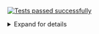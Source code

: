 [![Tests passed successfully](https://img.shields.io/badge/tests-803%20passed%2C%201%20skipped-success)](#user-content-test-report)
<details><summary>Expand for details</summary>
 
# <a name="user-content-test-report"></a> Tests report
|Report|Passed|Failed|Skipped|Time|
|:---|---:|---:|---:|---:|
|[fixtures/external/FluentValidation.Tests.trx](#user-content-r0)|803 ✅||1 ⚪|4s|
## ✅ <a id="user-content-r0" href="#user-content-r0">fixtures/external/FluentValidation.Tests.trx</a>
**804** tests were completed in **4s** with **803** passed, **0** failed and **1** skipped.
|Test suite|Passed|Failed|Skipped|Time|
|:---|---:|---:|---:|---:|
|[FluentValidation.Tests.AbstractValidatorTester](#user-content-r0s0)|35 ✅|||12ms|
|[FluentValidation.Tests.AccessorCacheTests](#user-content-r0s1)|4 ✅||1 ⚪|4ms|
|[FluentValidation.Tests.AssemblyScannerTester](#user-content-r0s2)|2 ✅|||2ms|
|[FluentValidation.Tests.CascadingFailuresTester](#user-content-r0s3)|38 ✅|||23ms|
|[FluentValidation.Tests.ChainedValidationTester](#user-content-r0s4)|13 ✅|||6ms|
|[FluentValidation.Tests.ChainingValidatorsTester](#user-content-r0s5)|3 ✅|||1ms|
|[FluentValidation.Tests.ChildRulesTests](#user-content-r0s6)|2 ✅|||7ms|
|[FluentValidation.Tests.CollectionValidatorWithParentTests](#user-content-r0s7)|16 ✅|||13ms|
|[FluentValidation.Tests.ComplexValidationTester](#user-content-r0s8)|17 ✅|||26ms|
|[FluentValidation.Tests.ConditionTests](#user-content-r0s9)|18 ✅|||9ms|
|[FluentValidation.Tests.CreditCardValidatorTests](#user-content-r0s10)|2 ✅|||2ms|
|[FluentValidation.Tests.CustomFailureActionTester](#user-content-r0s11)|3 ✅|||1ms|
|[FluentValidation.Tests.CustomMessageFormatTester](#user-content-r0s12)|6 ✅|||3ms|
|[FluentValidation.Tests.CustomValidatorTester](#user-content-r0s13)|10 ✅|||6ms|
|[FluentValidation.Tests.DefaultValidatorExtensionTester](#user-content-r0s14)|30 ✅|||38ms|
|[FluentValidation.Tests.EmailValidatorTests](#user-content-r0s15)|36 ✅|||18ms|
|[FluentValidation.Tests.EmptyTester](#user-content-r0s16)|9 ✅|||5ms|
|[FluentValidation.Tests.EnumValidatorTests](#user-content-r0s17)|12 ✅|||24ms|
|[FluentValidation.Tests.EqualValidatorTests](#user-content-r0s18)|10 ✅|||3ms|
|[FluentValidation.Tests.ExactLengthValidatorTester](#user-content-r0s19)|6 ✅|||2ms|
|[FluentValidation.Tests.ExclusiveBetweenValidatorTests](#user-content-r0s20)|19 ✅|||6ms|
|[FluentValidation.Tests.ExtensionTester](#user-content-r0s21)|4 ✅|||1ms|
|[FluentValidation.Tests.ForEachRuleTests](#user-content-r0s22)|34 ✅|||47ms|
|[FluentValidation.Tests.GreaterThanOrEqualToValidatorTester](#user-content-r0s23)|14 ✅|||5ms|
|[FluentValidation.Tests.GreaterThanValidatorTester](#user-content-r0s24)|13 ✅|||4ms|
|[FluentValidation.Tests.InclusiveBetweenValidatorTests](#user-content-r0s25)|18 ✅|||4ms|
|[FluentValidation.Tests.InheritanceValidatorTest](#user-content-r0s26)|11 ✅|||18ms|
|[FluentValidation.Tests.InlineValidatorTester](#user-content-r0s27)|1 ✅|||2ms|
|[FluentValidation.Tests.LanguageManagerTests](#user-content-r0s28)|21 ✅|||28ms|
|[FluentValidation.Tests.LengthValidatorTests](#user-content-r0s29)|16 ✅|||17ms|
|[FluentValidation.Tests.LessThanOrEqualToValidatorTester](#user-content-r0s30)|13 ✅|||4ms|
|[FluentValidation.Tests.LessThanValidatorTester](#user-content-r0s31)|16 ✅|||6ms|
|[FluentValidation.Tests.LocalisedMessagesTester](#user-content-r0s32)|6 ✅|||3ms|
|[FluentValidation.Tests.LocalisedNameTester](#user-content-r0s33)|2 ✅|||1ms|
|[FluentValidation.Tests.MemberAccessorTests](#user-content-r0s34)|9 ✅|||5ms|
|[FluentValidation.Tests.MessageFormatterTests](#user-content-r0s35)|10 ✅|||2ms|
|[FluentValidation.Tests.ModelLevelValidatorTests](#user-content-r0s36)|2 ✅|||1ms|
|[FluentValidation.Tests.NameResolutionPluggabilityTester](#user-content-r0s37)|3 ✅|||2ms|
|[FluentValidation.Tests.NotEmptyTester](#user-content-r0s38)|10 ✅|||7ms|
|[FluentValidation.Tests.NotEqualValidatorTests](#user-content-r0s39)|11 ✅|||7ms|
|[FluentValidation.Tests.NotNullTester](#user-content-r0s40)|5 ✅|||1ms|
|[FluentValidation.Tests.NullTester](#user-content-r0s41)|5 ✅|||2ms|
|[FluentValidation.Tests.OnFailureTests](#user-content-r0s42)|10 ✅|||8ms|
|[FluentValidation.Tests.PredicateValidatorTester](#user-content-r0s43)|5 ✅|||2ms|
|[FluentValidation.Tests.PropertyChainTests](#user-content-r0s44)|7 ✅|||1ms|
|[FluentValidation.Tests.RegularExpressionValidatorTests](#user-content-r0s45)|15 ✅|||6ms|
|[FluentValidation.Tests.RuleBuilderTests](#user-content-r0s46)|29 ✅|||96ms|
|[FluentValidation.Tests.RuleDependencyTests](#user-content-r0s47)|14 ✅|||3s|
|[FluentValidation.Tests.RulesetTests](#user-content-r0s48)|21 ✅|||14ms|
|[FluentValidation.Tests.ScalePrecisionValidatorTests](#user-content-r0s49)|6 ✅|||4ms|
|[FluentValidation.Tests.SharedConditionTests](#user-content-r0s50)|42 ✅|||42ms|
|[FluentValidation.Tests.StandalonePropertyValidationTester](#user-content-r0s51)|1 ✅|||0ms|
|[FluentValidation.Tests.StringEnumValidatorTests](#user-content-r0s52)|10 ✅|||5ms|
|[FluentValidation.Tests.TrackingCollectionTests](#user-content-r0s53)|3 ✅|||2ms|
|[FluentValidation.Tests.TransformTests](#user-content-r0s54)|4 ✅|||3ms|
|[FluentValidation.Tests.UserSeverityTester](#user-content-r0s55)|7 ✅|||3ms|
|[FluentValidation.Tests.UserStateTester](#user-content-r0s56)|4 ✅|||3ms|
|[FluentValidation.Tests.ValidateAndThrowTester](#user-content-r0s57)|14 ✅|||25ms|
|[FluentValidation.Tests.ValidationResultTests](#user-content-r0s58)|8 ✅|||8ms|
|[FluentValidation.Tests.ValidatorDescriptorTester](#user-content-r0s59)|5 ✅|||1ms|
|[FluentValidation.Tests.ValidatorSelectorTests](#user-content-r0s60)|10 ✅|||9ms|
|[FluentValidation.Tests.ValidatorTesterTester](#user-content-r0s61)|73 ✅|||74ms|
### ✅ <a id="user-content-r0s0" href="#user-content-r0s0">FluentValidation.Tests.AbstractValidatorTester</a>
```
✅ Can_replace_default_errorcode_resolver
✅ CanValidateInstancesOfType_returns_false_when_comparing_against_some_other_type
✅ CanValidateInstancesOfType_returns_true_when_comparing_against_same_type
✅ CanValidateInstancesOfType_returns_true_when_comparing_against_subclass
✅ Default_error_code_should_be_class_name
✅ OverridePropertyName_should_override_property_name
✅ OverridePropertyName_with_lambda_should_override_property_name
✅ PreValidate_bypasses_nullcheck_on_instance
✅ RuleForeach_with_null_instances
✅ Should_be_valid_when_there_are_no_failures_for_single_property
✅ Should_not_main_state
✅ Should_throw_for_non_member_expression_when_validating_single_property
✅ Should_throw_when_rule_is_null
✅ Should_validate_public_Field
✅ Should_validate_single_Field
✅ Should_validate_single_property
✅ Should_validate_single_property_where_invalid_property_as_string
✅ Should_validate_single_property_where_property_as_string
✅ Uses_named_parameters_to_validate_ruleset
✅ Validates_single_property_by_path
✅ Validates_type_when_using_non_generic_validate_overload
✅ When_the_validators_fail_then_the_errors_Should_be_accessible_via_the_errors_property
✅ When_the_validators_fail_then_validatorrunner_should_return_false
✅ When_the_Validators_pass_then_the_validatorRunner_should_return_true
✅ WhenPreValidationReturnsFalse_ResultReturnToUserImmediatly_Validate(preValidationResult: )
✅ WhenPreValidationReturnsFalse_ResultReturnToUserImmediatly_Validate(preValidationResult: AnotherInt Test Message)
✅ WhenPreValidationReturnsFalse_ResultReturnToUserImmediatly_ValidateAsync(preValidationResult: )
✅ WhenPreValidationReturnsFalse_ResultReturnToUserImmediatly_ValidateAsync(preValidationResult: AnotherInt Test Message)
✅ WhenPreValidationReturnsTrue_ValidatorsGetHit_Validate
✅ WhenPreValidationReturnsTrue_ValidatorsGetHit_ValidateAsync
✅ WithErrorCode_should_override_error_code
✅ WithMessage_and_WithErrorCode_should_override_error_message_and_error_code
✅ WithMessage_should_override_error_message
✅ WithName_should_override_field_name
✅ WithName_should_override_field_name_with_value_from_other_property
```
### ✅ <a id="user-content-r0s1" href="#user-content-r0s1">FluentValidation.Tests.AccessorCacheTests</a>
```
⚪ Benchmark
✅ Equality_comparison_check
✅ Gets_accessor
✅ Gets_member_for_nested_property
✅ Identifies_if_memberexp_acts_on_model_instance
```
### ✅ <a id="user-content-r0s2" href="#user-content-r0s2">FluentValidation.Tests.AssemblyScannerTester</a>
```
✅ Finds_validators_for_types
✅ ForEach_iterates_over_types
```
### ✅ <a id="user-content-r0s3" href="#user-content-r0s3">FluentValidation.Tests.CascadingFailuresTester</a>
```
✅ Cascade_mode_can_be_set_after_validator_instantiated
✅ Cascade_mode_can_be_set_after_validator_instantiated_async
✅ Cascade_mode_can_be_set_after_validator_instantiated_async_legacy
✅ Cascade_mode_can_be_set_after_validator_instantiated_legacy
✅ Validation_continues_on_failure
✅ Validation_continues_on_failure_async
✅ Validation_continues_on_failure_when_set_to_Stop_globally_and_overriden_at_rule_level
✅ Validation_continues_on_failure_when_set_to_Stop_globally_and_overriden_at_rule_level_async
✅ Validation_continues_on_failure_when_set_to_Stop_globally_and_overriden_at_rule_level_async_legacy
✅ Validation_continues_on_failure_when_set_to_Stop_globally_and_overriden_at_rule_level_legacy
✅ Validation_continues_on_failure_when_set_to_StopOnFirstFailure_at_validator_level_and_overriden_at_rule_level
✅ Validation_continues_on_failure_when_set_to_StopOnFirstFailure_at_validator_level_and_overriden_at_rule_level_async
✅ Validation_continues_on_failure_when_set_to_StopOnFirstFailure_at_validator_level_and_overriden_at_rule_level_async_legacy
✅ Validation_continues_on_failure_when_set_to_StopOnFirstFailure_at_validator_level_and_overriden_at_rule_level_legacy
✅ Validation_continues_to_second_validator_when_first_validator_succeeds_and_cascade_set_to_stop
✅ Validation_continues_to_second_validator_when_first_validator_succeeds_and_cascade_set_to_stop_async
✅ Validation_continues_to_second_validator_when_first_validator_succeeds_and_cascade_set_to_stop_async_legacy
✅ Validation_continues_to_second_validator_when_first_validator_succeeds_and_cascade_set_to_stop_legacy
✅ Validation_continues_when_set_to_Continue_at_validator_level
✅ Validation_continues_when_set_to_Continue_at_validator_level_async
✅ Validation_stops_on_failure_when_set_to_Continue_and_overriden_at_rule_level
✅ Validation_stops_on_failure_when_set_to_Continue_and_overriden_at_rule_level_async
✅ Validation_stops_on_failure_when_set_to_Continue_and_overriden_at_rule_level_async_legacy
✅ Validation_stops_on_failure_when_set_to_Continue_and_overriden_at_rule_level_legacy
✅ Validation_stops_on_first_failure
✅ Validation_stops_on_first_failure_async
✅ Validation_stops_on_first_failure_async_legacy
✅ Validation_stops_on_first_failure_legacy
✅ Validation_stops_on_first_Failure_when_set_to_Continue_globally_and_overriden_at_rule_level
✅ Validation_stops_on_first_Failure_when_set_to_Continue_globally_and_overriden_at_rule_level_and_async_validator_is_invoked_synchronously
✅ Validation_stops_on_first_Failure_when_set_to_Continue_globally_and_overriden_at_rule_level_and_async_validator_is_invoked_synchronously_legacy
✅ Validation_stops_on_first_Failure_when_set_to_Continue_globally_and_overriden_at_rule_level_async
✅ Validation_stops_on_first_Failure_when_set_to_Continue_globally_and_overriden_at_rule_level_async_legacy
✅ Validation_stops_on_first_Failure_when_set_to_Continue_globally_and_overriden_at_rule_level_legacy
✅ Validation_stops_on_first_failure_when_set_to_StopOnFirstFailure_at_validator_level
✅ Validation_stops_on_first_failure_when_set_to_StopOnFirstFailure_at_validator_level_async
✅ Validation_stops_on_first_failure_when_set_to_StopOnFirstFailure_at_validator_level_async_legacy
✅ Validation_stops_on_first_failure_when_set_to_StopOnFirstFailure_at_validator_level_legacy
```
### ✅ <a id="user-content-r0s4" href="#user-content-r0s4">FluentValidation.Tests.ChainedValidationTester</a>
```
✅ Can_validate_using_validator_for_base_type
✅ Chained_property_should_be_excluded
✅ Chained_validator_descriptor
✅ Chained_validator_should_not_be_invoked_on_null_property
✅ Condition_should_work_with_chained_property
✅ Explicitly_included_properties_should_be_propagated_to_nested_validators
✅ Explicitly_included_properties_should_be_propagated_to_nested_validators_using_strings
✅ Separate_validation_on_chained_property
✅ Separate_validation_on_chained_property_conditional
✅ Separate_validation_on_chained_property_valid
✅ Should_allow_normal_rules_and_chained_property_on_same_property
✅ Uses_explicit_ruleset
✅ Validates_chained_property
```
### ✅ <a id="user-content-r0s5" href="#user-content-r0s5">FluentValidation.Tests.ChainingValidatorsTester</a>
```
✅ Options_should_only_apply_to_current_validator
✅ Should_create_multiple_validators
✅ Should_execute_multiple_validators
```
### ✅ <a id="user-content-r0s6" href="#user-content-r0s6">FluentValidation.Tests.ChildRulesTests</a>
```
✅ Can_define_nested_rules_for_collection
✅ ChildRules_works_with_RuleSet
```
### ✅ <a id="user-content-r0s7" href="#user-content-r0s7">FluentValidation.Tests.CollectionValidatorWithParentTests</a>
```
✅ Async_condition_should_work_with_child_collection
✅ Can_specify_condition_for_individual_collection_elements
✅ Can_validate_collection_using_validator_for_base_type
✅ Collection_should_be_excluded
✅ Collection_should_be_explicitly_included_with_expression
✅ Collection_should_be_explicitly_included_with_string
✅ Condition_should_work_with_child_collection
✅ Creates_validator_using_context_from_property_value
✅ Should_override_property_name
✅ Should_work_with_top_level_collection_validator
✅ Should_work_with_top_level_collection_validator_and_overriden_name
✅ Skips_null_items
✅ Validates_collection
✅ Validates_collection_asynchronously
✅ Validates_collection_several_levels_deep
✅ Validates_collection_several_levels_deep_async
```
### ✅ <a id="user-content-r0s8" href="#user-content-r0s8">FluentValidation.Tests.ComplexValidationTester</a>
```
✅ Async_condition_should_work_with_complex_property
✅ Async_condition_should_work_with_complex_property_when_validator_invoked_synchronously
✅ Can_directly_validate_multiple_fields_of_same_type
✅ Can_validate_using_validator_for_base_type
✅ Complex_property_should_be_excluded
✅ Complex_validator_should_not_be_invoked_on_null_property
✅ Condition_should_work_with_complex_property
✅ Condition_should_work_with_complex_property_when_invoked_async
✅ Explicitly_included_properties_should_be_propagated_to_nested_validators
✅ Explicitly_included_properties_should_be_propagated_to_nested_validators_using_strings
✅ Multiple_rules_in_chain_with_childvalidator_shouldnt_reuse_accessor
✅ Multiple_rules_in_chain_with_childvalidator_shouldnt_reuse_accessor_async
✅ Should_allow_normal_rules_and_complex_property_on_same_property
✅ Should_override_propertyName
✅ Validates_child_validator_asynchronously
✅ Validates_child_validator_synchronously
✅ Validates_complex_property
```
### ✅ <a id="user-content-r0s9" href="#user-content-r0s9">FluentValidation.Tests.ConditionTests</a>
```
✅ Async_condition_executed_synchronosuly_with_asynchronous_collection_rule
✅ Async_condition_executed_synchronosuly_with_asynchronous_rule
✅ Async_condition_executed_synchronosuly_with_synchronous_collection_role
✅ Async_condition_executed_synchronosuly_with_synchronous_role
✅ Async_condition_is_applied_to_all_validators_in_the_chain
✅ Async_condition_is_applied_to_all_validators_in_the_chain_when_executed_synchronously
✅ Async_condition_is_applied_to_single_validator_in_the_chain_when_ApplyConditionTo_set_to_CurrentValidator
✅ Condition_is_applied_to_all_validators_in_the_chain
✅ Condition_is_applied_to_single_validator_in_the_chain_when_ApplyConditionTo_set_to_CurrentValidator
✅ Sync_condition_is_applied_to_async_validators
✅ Validation_should_fail_when_async_condition_does_not_match
✅ Validation_should_fail_when_async_condition_matches
✅ Validation_should_fail_when_condition_does_not_match
✅ Validation_should_fail_when_condition_matches
✅ Validation_should_succeed_when_async_condition_does_not_match
✅ Validation_should_succeed_when_async_condition_matches
✅ Validation_should_succeed_when_condition_does_not_match
✅ Validation_should_succeed_when_condition_matches
```
### ✅ <a id="user-content-r0s10" href="#user-content-r0s10">FluentValidation.Tests.CreditCardValidatorTests</a>
```
✅ IsValidTests
✅ When_validation_fails_the_default_error_should_be_set
```
### ✅ <a id="user-content-r0s11" href="#user-content-r0s11">FluentValidation.Tests.CustomFailureActionTester</a>
```
✅ Does_not_invoke_action_if_validation_success
✅ Invokes_custom_action_on_failure
✅ Passes_object_being_validated_to_action
```
### ✅ <a id="user-content-r0s12" href="#user-content-r0s12">FluentValidation.Tests.CustomMessageFormatTester</a>
```
✅ Replaces_propertyvalue_placeholder
✅ Replaces_propertyvalue_with_empty_string_when_null
✅ Should_format_custom_message
✅ Uses_custom_delegate_for_building_message
✅ Uses_custom_delegate_for_building_message_only_for_specific_validator
✅ Uses_property_value_in_message
```
### ✅ <a id="user-content-r0s13" href="#user-content-r0s13">FluentValidation.Tests.CustomValidatorTester</a>
```
✅ New_Custom_Returns_single_failure
✅ New_Custom_Returns_single_failure_async
✅ New_custom_uses_empty_property_name_for_model_level_rule
✅ New_Custom_When_property_name_omitted_infers_property_name
✅ New_Custom_When_property_name_omitted_infers_property_name_nested
✅ New_Custom_within_ruleset
✅ New_CustomAsync_within_ruleset
✅ Perserves_property_chain_using_custom
✅ Runs_async_rule_synchronously_when_validator_invoked_synchronously
✅ Runs_sync_rule_asynchronously_when_validator_invoked_asynchronously
```
### ✅ <a id="user-content-r0s14" href="#user-content-r0s14">FluentValidation.Tests.DefaultValidatorExtensionTester</a>
```
✅ Empty_should_create_EmptyValidator
✅ Equal_should_create_EqualValidator_with_explicit_value
✅ Equal_should_create_EqualValidator_with_lambda
✅ GreaterThan_should_create_GreaterThanValidator_with_explicit_value
✅ GreaterThan_should_create_GreaterThanValidator_with_lambda
✅ GreaterThanOrEqual_should_create_GreaterThanOrEqualValidator_with_explicit_value
✅ GreaterThanOrEqual_should_create_GreaterThanOrEqualValidator_with_lambda
✅ GreaterThanOrEqual_should_create_GreaterThanOrEqualValidator_with_lambda_with_other_Nullable
✅ Length_should_create_ExactLengthValidator
✅ Length_should_create_LengthValidator
✅ Length_should_create_MaximumLengthValidator
✅ Length_should_create_MinimumLengthValidator
✅ LessThan_should_create_LessThanValidator_with_explicit_value
✅ LessThan_should_create_LessThanValidator_with_lambda
✅ LessThanOrEqual_should_create_LessThanOrEqualValidator_with_explicit_value
✅ LessThanOrEqual_should_create_LessThanOrEqualValidator_with_lambda
✅ LessThanOrEqual_should_create_LessThanOrEqualValidator_with_lambda_with_other_Nullable
✅ Must_should_create_PredicateValidator_with_context
✅ Must_should_create_PredicateValidator_with_PropertyValidatorContext
✅ Must_should_create_PredicteValidator
✅ MustAsync_should_create_AsyncPredicateValidator_with_context
✅ MustAsync_should_create_AsyncPredicateValidator_with_PropertyValidatorContext
✅ MustAsync_should_create_AsyncPredicteValidator
✅ MustAsync_should_not_throw_InvalidCastException
✅ NotEmpty_should_create_NotEmptyValidator
✅ NotEqual_should_create_NotEqualValidator_with_explicit_value
✅ NotEqual_should_create_NotEqualValidator_with_lambda
✅ NotNull_should_create_NotNullValidator
✅ ScalePrecision_should_create_ScalePrecisionValidator
✅ ScalePrecision_should_create_ScalePrecisionValidator_with_ignore_trailing_zeros
```
### ✅ <a id="user-content-r0s15" href="#user-content-r0s15">FluentValidation.Tests.EmailValidatorTests</a>
```
✅ Fails_email_validation_aspnetcore_compatible(email: " \r \t \n")
✅ Fails_email_validation_aspnetcore_compatible(email: "")
✅ Fails_email_validation_aspnetcore_compatible(email: "@someDomain.com")
✅ Fails_email_validation_aspnetcore_compatible(email: "@someDomain@abc.com")
✅ Fails_email_validation_aspnetcore_compatible(email: "0")
✅ Fails_email_validation_aspnetcore_compatible(email: "someName")
✅ Fails_email_validation_aspnetcore_compatible(email: "someName@")
✅ Fails_email_validation_aspnetcore_compatible(email: "someName@a@b.com")
✅ Invalid_email_addressex_regex(email: "")
✅ Invalid_email_addressex_regex(email: "first.last@test..co.uk")
✅ Invalid_email_addressex_regex(email: "testperso")
✅ Invalid_email_addressex_regex(email: "thisisaverylongstringcodeplex.com")
✅ Valid_email_addresses_aspnetcore_compatible(email: " @someDomain.com")
✅ Valid_email_addresses_aspnetcore_compatible(email: "!#$%&'*+-/=?^_`|~@someDomain.com")
✅ Valid_email_addresses_aspnetcore_compatible(email: "\"firstName.lastName\"@someDomain.com")
✅ Valid_email_addresses_aspnetcore_compatible(email: "1234@someDomain.com")
✅ Valid_email_addresses_aspnetcore_compatible(email: "firstName.lastName@someDomain.com")
✅ Valid_email_addresses_aspnetcore_compatible(email: "someName@1234.com")
✅ Valid_email_addresses_aspnetcore_compatible(email: "someName@some_domain.com")
✅ Valid_email_addresses_aspnetcore_compatible(email: "someName@some~domain.com")
✅ Valid_email_addresses_aspnetcore_compatible(email: "someName@someDomain.com")
✅ Valid_email_addresses_aspnetcore_compatible(email: "someName@someDomain￯.com")
✅ Valid_email_addresses_aspnetcore_compatible(email: null)
✅ Valid_email_addresses_regex(email: "__somename@example.com")
✅ Valid_email_addresses_regex(email: "!def!xyz%abc@example.com")
✅ Valid_email_addresses_regex(email: "\"Abc@def\"@example.com")
✅ Valid_email_addresses_regex(email: "\"Abc\\@def\"@example.com")
✅ Valid_email_addresses_regex(email: "\"Fred Bloggs\"@example.com")
✅ Valid_email_addresses_regex(email: "\"Joe\\Blow\"@example.com")
✅ Valid_email_addresses_regex(email: "$A12345@example.com")
✅ Valid_email_addresses_regex(email: "customer/department=shipping@example.com")
✅ Valid_email_addresses_regex(email: "first.last@test.co.uk")
✅ Valid_email_addresses_regex(email: "testperson@gmail.com")
✅ Valid_email_addresses_regex(email: "TestPerson@gmail.com")
✅ Valid_email_addresses_regex(email: "testperson+label@gmail.com")
✅ Valid_email_addresses_regex(email: null)
```
### ✅ <a id="user-content-r0s16" href="#user-content-r0s16">FluentValidation.Tests.EmptyTester</a>
```
✅ Passes_for_ienumerable_that_doesnt_implement_ICollection
✅ Passes_when_collection_empty
✅ When_there_is_a_value_then_the_validator_should_fail
✅ When_validation_fails_error_should_be_set
✅ When_value_is_Default_for_type_validator_should_pass_datetime
✅ When_value_is_Default_for_type_validator_should_pass_int
✅ When_value_is_empty_string_validator_should_pass
✅ When_value_is_null_validator_should_pass
✅ When_value_is_whitespace_validation_should_pass
```
### ✅ <a id="user-content-r0s17" href="#user-content-r0s17">FluentValidation.Tests.EnumValidatorTests</a>
```
✅ Flags_enum_invalid_when_using_outofrange_negative_value
✅ Flags_enum_invalid_when_using_outofrange_positive_value
✅ Flags_enum_valid_when_using_bitwise_value
✅ Flags_enum_validates_correctly_when_using_zero_value
✅ Flags_enum_with_overlapping_flags_valid_when_using_bitwise_value
✅ IsValidTests
✅ Nullable_enum_invalid_when_bad_value_specified
✅ Nullable_enum_valid_when_property_value_is_null
✅ Nullable_enum_valid_when_value_specified
✅ When_the_enum_is_initialized_with_invalid_value_then_the_validator_should_fail
✅ When_the_enum_is_not_initialized_with_valid_value_then_the_validator_should_fail
✅ When_validation_fails_the_default_error_should_be_set
```
### ✅ <a id="user-content-r0s18" href="#user-content-r0s18">FluentValidation.Tests.EqualValidatorTests</a>
```
✅ Comparison_property_uses_custom_resolver
✅ Should_store_comparison_type
✅ Should_store_property_to_compare
✅ Should_succeed_on_case_insensitive_comparison
✅ Should_succeed_on_case_insensitive_comparison_using_expression
✅ Should_use_ordinal_comparison_by_default
✅ Validates_against_property
✅ When_the_objects_are_equal_validation_should_succeed
✅ When_the_objects_are_not_equal_validation_should_fail
✅ When_validation_fails_the_error_should_be_set
```
### ✅ <a id="user-content-r0s19" href="#user-content-r0s19">FluentValidation.Tests.ExactLengthValidatorTester</a>
```
✅ Min_and_max_properties_should_be_set
✅ When_exact_length_rule_failes_error_should_have_exact_length_error_errorcode
✅ When_the_text_is_an_exact_length_the_validator_should_pass
✅ When_the_text_length_is_larger_the_validator_should_fail
✅ When_the_text_length_is_smaller_the_validator_should_fail
✅ When_the_validator_fails_the_error_message_should_be_set
```
### ✅ <a id="user-content-r0s20" href="#user-content-r0s20">FluentValidation.Tests.ExclusiveBetweenValidatorTests</a>
```
✅ To_and_from_properties_should_be_set
✅ To_and_from_properties_should_be_set_for_dates
✅ To_and_from_properties_should_be_set_for_strings
✅ Validates_with_nullable_when_property_is_null
✅ Validates_with_nullable_when_property_not_null
✅ When_the_text_is_larger_than_the_range_then_the_validator_should_fail
✅ When_the_text_is_larger_than_the_range_then_the_validator_should_fail_for_strings
✅ When_the_to_is_smaller_than_the_from_then_the_validator_should_throw
✅ When_the_to_is_smaller_than_the_from_then_the_validator_should_throw_for_strings
✅ When_the_validator_fails_the_error_message_should_be_set
✅ When_the_validator_fails_the_error_message_should_be_set_for_strings
✅ When_the_value_is_between_the_range_specified_then_the_validator_should_pass
✅ When_the_value_is_between_the_range_specified_then_the_validator_should_pass_for_strings
✅ When_the_value_is_exactly_the_size_of_the_lower_bound_then_the_validator_should_fail
✅ When_the_value_is_exactly_the_size_of_the_lower_bound_then_the_validator_should_fail_for_strings
✅ When_the_value_is_exactly_the_size_of_the_upper_bound_then_the_validator_should_fail
✅ When_the_value_is_exactly_the_size_of_the_upper_bound_then_the_validator_should_fail_for_strings
✅ When_the_value_is_smaller_than_the_range_then_the_validator_should_fail
✅ When_the_value_is_smaller_than_the_range_then_the_validator_should_fail_for_strings
```
### ✅ <a id="user-content-r0s21" href="#user-content-r0s21">FluentValidation.Tests.ExtensionTester</a>
```
✅ Should_extract_member_from_member_expression
✅ Should_return_null_for_non_member_expressions
✅ Should_split_pascal_cased_member_name
✅ SplitPascalCase_should_return_null_when_input_is_null
```
### ✅ <a id="user-content-r0s22" href="#user-content-r0s22">FluentValidation.Tests.ForEachRuleTests</a>
```
✅ Async_condition_should_work_with_child_collection
✅ Can_access_colletion_index
✅ Can_access_colletion_index_async
✅ Can_access_parent_index
✅ Can_access_parent_index_async
✅ Can_specify_condition_for_individual_collection_elements
✅ Can_use_cascade_with_RuleForEach
✅ Can_validate_collection_using_validator_for_base_type
✅ Collection_should_be_excluded
✅ Collection_should_be_explicitly_included_with_expression
✅ Collection_should_be_explicitly_included_with_string
✅ Condition_should_work_with_child_collection
✅ Correctly_gets_collection_indices
✅ Correctly_gets_collection_indices_async
✅ Executes_rule_for_each_item_in_collection
✅ Executes_rule_for_each_item_in_collection_async
✅ Nested_collection_for_null_property_should_not_throw_null_reference
✅ Nested_conditions_Rule_For
✅ Nested_conditions_Rule_For_Each
✅ Overrides_indexer
✅ Overrides_indexer_async
✅ Regular_rules_can_drop_into_RuleForEach
✅ RuleForEach_async_RunsTasksSynchronously
✅ Should_not_scramble_property_name_when_using_collection_validators_several_levels_deep
✅ Should_not_scramble_property_name_when_using_collection_validators_several_levels_deep_with_ValidateAsync
✅ Should_override_property_name
✅ Skips_null_items
✅ Top_level_collection
✅ Uses_useful_error_message_when_used_on_non_property
✅ Validates_child_validator_asynchronously
✅ Validates_child_validator_synchronously
✅ Validates_collection
✅ When_runs_outside_RuleForEach_loop
✅ When_runs_outside_RuleForEach_loop_async
```
### ✅ <a id="user-content-r0s23" href="#user-content-r0s23">FluentValidation.Tests.GreaterThanOrEqualToValidatorTester</a>
```
✅ Comparison_property_uses_custom_resolver
✅ Comparison_type
✅ Should_fail_when_less_than_input
✅ Should_localize_value
✅ Should_set_default_error_when_validation_fails
✅ Should_succeed_when_equal_to_input
✅ Should_succeed_when_greater_than_input
✅ Validates_nullable_with_nullable_property
✅ Validates_with_nullable_property
✅ Validates_with_nullable_when_property_is_null
✅ Validates_with_nullable_when_property_is_null_cross_property
✅ Validates_with_nullable_when_property_not_null
✅ Validates_with_nullable_when_property_not_null_cross_property
✅ Validates_with_property
```
### ✅ <a id="user-content-r0s24" href="#user-content-r0s24">FluentValidation.Tests.GreaterThanValidatorTester</a>
```
✅ Comparison_property_uses_custom_resolver
✅ Comparison_Type
✅ Should_fail_when_equal_to_input
✅ Should_fail_when_less_than_input
✅ Should_set_default_error_when_validation_fails
✅ Should_succeed_when_greater_than_input
✅ Validates_nullable_with_nullable_property
✅ Validates_with_nullable_property
✅ Validates_with_nullable_when_property_is_null
✅ Validates_with_nullable_when_property_is_null_cross_property
✅ Validates_with_nullable_when_property_not_null
✅ Validates_with_nullable_when_property_not_null_cross_property
✅ Validates_with_property
```
### ✅ <a id="user-content-r0s25" href="#user-content-r0s25">FluentValidation.Tests.InclusiveBetweenValidatorTests</a>
```
✅ To_and_from_properties_should_be_set
✅ To_and_from_properties_should_be_set_for_strings
✅ Validates_with_nullable_when_property_is_null
✅ Validates_with_nullable_when_property_not_null
✅ When_the_text_is_larger_than_the_range_then_the_validator_should_fail
✅ When_the_text_is_larger_than_the_range_then_the_validator_should_fail_for_strings
✅ When_the_to_is_smaller_than_the_from_then_the_validator_should_throw
✅ When_the_to_is_smaller_than_the_from_then_the_validator_should_throw_for_strings
✅ When_the_validator_fails_the_error_message_should_be_set
✅ When_the_validator_fails_the_error_message_should_be_set_for_strings
✅ When_the_value_is_between_the_range_specified_then_the_validator_should_pass
✅ When_the_value_is_between_the_range_specified_then_the_validator_should_pass_for_strings
✅ When_the_value_is_exactly_the_size_of_the_lower_bound_then_the_validator_should_pass
✅ When_the_value_is_exactly_the_size_of_the_lower_bound_then_the_validator_should_pass_for_strings
✅ When_the_value_is_exactly_the_size_of_the_upper_bound_then_the_validator_should_pass
✅ When_the_value_is_exactly_the_size_of_the_upper_bound_then_the_validator_should_pass_for_strings
✅ When_the_value_is_smaller_than_the_range_then_the_validator_should_fail
✅ When_the_value_is_smaller_than_the_range_then_the_validator_should_fail_for_strings
```
### ✅ <a id="user-content-r0s26" href="#user-content-r0s26">FluentValidation.Tests.InheritanceValidatorTest</a>
```
✅ Can_use_custom_subclass_with_nongeneric_overload
✅ Validates_collection
✅ Validates_collection_async
✅ Validates_inheritance_async
✅ Validates_inheritance_hierarchy
✅ Validates_ruleset
✅ Validates_ruleset_async
✅ Validates_with_callback
✅ Validates_with_callback_accepting_derived
✅ Validates_with_callback_accepting_derived_async
✅ Validates_with_callback_async
```
### ✅ <a id="user-content-r0s27" href="#user-content-r0s27">FluentValidation.Tests.InlineValidatorTester</a>
```
✅ Uses_inline_validator_to_build_rules
```
### ✅ <a id="user-content-r0s28" href="#user-content-r0s28">FluentValidation.Tests.LanguageManagerTests</a>
```
✅ All_languages_should_be_loaded
✅ All_localizations_have_same_parameters_as_English
✅ Always_use_specific_language
✅ Always_use_specific_language_with_string_source
✅ Can_replace_message
✅ Can_replace_message_without_overriding_all_languages
✅ Disables_localization
✅ Falls_back_to_default_localization_key_when_error_code_key_not_found
✅ Falls_back_to_english_when_culture_not_registered
✅ Falls_back_to_english_when_translation_missing
✅ Falls_back_to_parent_culture
✅ Gets_translation_for_bosnian_latin_culture(cultureName: "bs-Latn-BA")
✅ Gets_translation_for_bosnian_latin_culture(cultureName: "bs-Latn")
✅ Gets_translation_for_bosnian_latin_culture(cultureName: "bs")
✅ Gets_translation_for_croatian_culture
✅ Gets_translation_for_culture
✅ Gets_translation_for_serbian_culture(cultureName: "sr-Latn-RS")
✅ Gets_translation_for_serbian_culture(cultureName: "sr-Latn")
✅ Gets_translation_for_serbian_culture(cultureName: "sr")
✅ Gets_translation_for_specific_culture
✅ Uses_error_code_as_localization_key
```
### ✅ <a id="user-content-r0s29" href="#user-content-r0s29">FluentValidation.Tests.LengthValidatorTests</a>
```
✅ Min_and_max_properties_should_be_set
✅ When_input_is_null_then_the_validator_should_pass
✅ When_the_max_is_smaller_than_the_min_then_the_validator_should_throw
✅ When_the_maxlength_validator_fails_the_error_message_should_be_set
✅ When_the_minlength_validator_fails_the_error_message_should_be_set
✅ When_the_text_is_between_the_lambda_range_specified_then_the_validator_should_pass
✅ When_the_text_is_between_the_range_specified_then_the_validator_should_pass
✅ When_the_text_is_exactly_the_size_of_the_lambda_lower_bound_then_the_validator_should_pass
✅ When_the_text_is_exactly_the_size_of_the_lambda_upper_bound_then_the_validator_should_pass
✅ When_the_text_is_exactly_the_size_of_the_lower_bound_then_the_validator_should_pass
✅ When_the_text_is_exactly_the_size_of_the_upper_bound_then_the_validator_should_pass
✅ When_the_text_is_larger_than_the_lambda_range_then_the_validator_should_fail
✅ When_the_text_is_larger_than_the_range_then_the_validator_should_fail
✅ When_the_text_is_smaller_than_the_lambda_range_then_the_validator_should_fail
✅ When_the_text_is_smaller_than_the_range_then_the_validator_should_fail
✅ When_the_validator_fails_the_error_message_should_be_set
```
### ✅ <a id="user-content-r0s30" href="#user-content-r0s30">FluentValidation.Tests.LessThanOrEqualToValidatorTester</a>
```
✅ Comparison_property_uses_custom_resolver
✅ Comparison_type
✅ Should_fail_when_greater_than_input
✅ Should_set_default_error_when_validation_fails
✅ Should_succeed_when_equal_to_input
✅ Should_succeed_when_less_than_input
✅ Validates_nullable_with_nullable_property
✅ Validates_with_nullable_property
✅ Validates_with_nullable_when_property_is_null
✅ Validates_with_nullable_when_property_is_null_cross_property
✅ Validates_with_nullable_when_property_not_null
✅ Validates_with_nullable_when_property_not_null_cross_property
✅ Validates_with_property
```
### ✅ <a id="user-content-r0s31" href="#user-content-r0s31">FluentValidation.Tests.LessThanValidatorTester</a>
```
✅ Comparison_property_uses_custom_resolver
✅ Comparison_type
✅ Extracts_property_from_constant_using_expression
✅ Extracts_property_from_expression
✅ Should_fail_when_equal_to_input
✅ Should_fail_when_greater_than_input
✅ Should_set_default_validation_message_when_validation_fails
✅ Should_succeed_when_less_than_input
✅ Should_throw_when_value_to_compare_is_null
✅ Validates_against_property
✅ Validates_nullable_with_nullable_property
✅ Validates_with_nullable_property
✅ Validates_with_nullable_when_property_is_null
✅ Validates_with_nullable_when_property_not_null
✅ Validates_with_nullable_when_property_not_null_cross_property
✅ Validates_with_nullable_when_property_null_cross_property
```
### ✅ <a id="user-content-r0s32" href="#user-content-r0s32">FluentValidation.Tests.LocalisedMessagesTester</a>
```
✅ Correctly_assigns_default_localized_error_message
✅ Does_not_throw_InvalidCastException_when_using_RuleForEach
✅ Formats_string_with_placeholders
✅ Formats_string_with_placeholders_when_you_cant_edit_the_string
✅ Uses_func_to_get_message
✅ Uses_string_format_with_property_value
```
### ✅ <a id="user-content-r0s33" href="#user-content-r0s33">FluentValidation.Tests.LocalisedNameTester</a>
```
✅ Uses_localized_name
✅ Uses_localized_name_expression
```
### ✅ <a id="user-content-r0s34" href="#user-content-r0s34">FluentValidation.Tests.MemberAccessorTests</a>
```
✅ ComplexPropertyGet
✅ ComplexPropertySet
✅ Equality
✅ ImplicitCast
✅ Name
✅ SimpleFieldGet
✅ SimpleFieldSet
✅ SimplePropertyGet
✅ SimplePropertySet
```
### ✅ <a id="user-content-r0s35" href="#user-content-r0s35">FluentValidation.Tests.MessageFormatterTests</a>
```
✅ Adds_argument_and_custom_arguments
✅ Adds_formatted_argument_and_custom_arguments
✅ Adds_formatted_argument_and_formatted_custom_arguments
✅ Adds_PropertyName_to_message
✅ Adds_value_to_message
✅ Format_property_value
✅ Should_ignore_unknown_numbered_parameters
✅ Should_ignore_unknown_parameters
✅ Understands_date_formats
✅ Understands_numeric_formats
```
### ✅ <a id="user-content-r0s36" href="#user-content-r0s36">FluentValidation.Tests.ModelLevelValidatorTests</a>
```
✅ Can_use_child_validator_at_model_level
✅ Validates_at_model_level
```
### ✅ <a id="user-content-r0s37" href="#user-content-r0s37">FluentValidation.Tests.NameResolutionPluggabilityTester</a>
```
✅ Resolves_nested_properties
✅ ShouldHaveValidationError_Should_support_custom_propertynameresolver
✅ Uses_custom_property_name
```
### ✅ <a id="user-content-r0s38" href="#user-content-r0s38">FluentValidation.Tests.NotEmptyTester</a>
```
✅ Fails_for_array
✅ Fails_for_ienumerable_that_doesnt_implement_ICollection
✅ Fails_when_collection_empty
✅ When_there_is_a_value_then_the_validator_should_pass
✅ When_validation_fails_error_should_be_set
✅ When_value_is_Default_for_type_validator_should_fail_datetime
✅ When_value_is_Default_for_type_validator_should_fail_int
✅ When_value_is_empty_string_validator_should_fail
✅ When_value_is_null_validator_should_fail
✅ When_value_is_whitespace_validation_should_fail
```
### ✅ <a id="user-content-r0s39" href="#user-content-r0s39">FluentValidation.Tests.NotEqualValidatorTests</a>
```
✅ Comparison_property_uses_custom_resolver
✅ Should_handle_custom_value_types_correctly
✅ Should_not_be_valid_for_case_insensitve_comparison
✅ Should_not_be_valid_for_case_insensitve_comparison_with_expression
✅ Should_store_comparison_type
✅ Should_store_property_to_compare
✅ Should_use_ordinal_comparison_by_default
✅ Validates_across_properties
✅ When_the_objects_are_equal_then_the_validator_should_fail
✅ When_the_objects_are_not_equal_then_the_validator_should_pass
✅ When_the_validator_fails_the_error_message_should_be_set
```
### ✅ <a id="user-content-r0s40" href="#user-content-r0s40">FluentValidation.Tests.NotNullTester</a>
```
✅ Fails_when_nullable_value_type_is_null
✅ Not_null_validator_should_not_crash_with_non_nullable_value_type
✅ NotNullValidator_should_fail_if_value_is_null
✅ NotNullValidator_should_pass_if_value_has_value
✅ When_the_validator_fails_the_error_message_should_be_set
```
### ✅ <a id="user-content-r0s41" href="#user-content-r0s41">FluentValidation.Tests.NullTester</a>
```
✅ Not_null_validator_should_not_crash_with_non_nullable_value_type
✅ NullValidator_should_fail_if_value_has_value
✅ NullValidator_should_pass_if_value_is_null
✅ Passes_when_nullable_value_type_is_null
✅ When_the_validator_passes_the_error_message_should_be_set
```
### ✅ <a id="user-content-r0s42" href="#user-content-r0s42">FluentValidation.Tests.OnFailureTests</a>
```
✅ OnFailure_called_for_each_failed_rule
✅ OnFailure_called_for_each_failed_rule_asyncAsync
✅ Should_be_able_to_access_error_message_in_OnFailure
✅ ShouldHaveChildValidator_should_be_true
✅ ShouldHaveChildValidator_works_with_Include
✅ WhenAsyncWithOnFailure_should_invoke_condition_on_async_inner_validator
✅ WhenAsyncWithOnFailure_should_invoke_condition_on_inner_validator
✅ WhenAsyncWithOnFailure_should_invoke_condition_on_inner_validator_invoked_synchronously
✅ WhenWithOnFailure_should_invoke_condition_on_async_inner_validator
✅ WhenWithOnFailure_should_invoke_condition_on_inner_validator
```
### ✅ <a id="user-content-r0s43" href="#user-content-r0s43">FluentValidation.Tests.PredicateValidatorTester</a>
```
✅ Should_fail_when_predicate_returns_false
✅ Should_succeed_when_predicate_returns_true
✅ Should_throw_when_predicate_is_null
✅ When_validation_fails_metadata_should_be_set_on_failure
✅ When_validation_fails_the_default_error_should_be_set
```
### ✅ <a id="user-content-r0s44" href="#user-content-r0s44">FluentValidation.Tests.PropertyChainTests</a>
```
✅ AddIndexer_throws_when_nothing_added
✅ Calling_ToString_should_construct_string_representation_of_chain
✅ Calling_ToString_should_construct_string_representation_of_chain_with_indexers
✅ Creates_from_expression
✅ Should_be_subchain
✅ Should_ignore_blanks
✅ Should_not_be_subchain
```
### ✅ <a id="user-content-r0s45" href="#user-content-r0s45">FluentValidation.Tests.RegularExpressionValidatorTests</a>
```
✅ Can_access_expression_in_message
✅ Can_access_expression_in_message_lambda
✅ Can_access_expression_in_message_lambda_regex
✅ Uses_lazily_loaded_expression
✅ Uses_lazily_loaded_expression_with_options
✅ Uses_regex_object
✅ When_the_text_does_not_match_the_lambda_regex_regular_expression_then_the_validator_should_fail
✅ When_the_text_does_not_match_the_lambda_regular_expression_then_the_validator_should_fail
✅ When_the_text_does_not_match_the_regular_expression_then_the_validator_should_fail
✅ When_the_text_is_empty_then_the_validator_should_fail
✅ When_the_text_is_null_then_the_validator_should_pass
✅ When_the_text_matches_the_lambda_regex_regular_expression_then_the_validator_should_pass
✅ When_the_text_matches_the_lambda_regular_expression_then_the_validator_should_pass
✅ When_the_text_matches_the_regular_expression_then_the_validator_should_pass
✅ When_validation_fails_the_default_error_should_be_set
```
### ✅ <a id="user-content-r0s46" href="#user-content-r0s46">FluentValidation.Tests.RuleBuilderTests</a>
```
✅ Adding_a_validator_should_return_builder
✅ Adding_a_validator_should_store_validator
✅ Calling_validate_should_delegate_to_underlying_validator
✅ Calling_ValidateAsync_should_delegate_to_underlying_async_validator
✅ Calling_ValidateAsync_should_delegate_to_underlying_sync_validator
✅ Conditional_child_validator_should_register_with_validator_type_not_property
✅ Nullable_object_with_async_condition_should_not_throw
✅ Nullable_object_with_condition_should_not_throw
✅ Property_should_return_null_when_it_is_not_a_property_being_validated
✅ Property_should_return_property_being_validated
✅ PropertyDescription_should_return_custom_property_name
✅ PropertyDescription_should_return_property_name_split
✅ Result_should_use_custom_property_name_when_no_property_name_can_be_determined
✅ Rule_for_a_non_memberexpression_should_not_generate_property_name
✅ Should_build_property_name
✅ Should_compile_expression
✅ Should_set_custom_error
✅ Should_set_custom_property_name
✅ Should_throw_if_message_is_null
✅ Should_throw_if_overriding_validator_is_null
✅ Should_throw_if_overriding_validator_provider_is_null
✅ Should_throw_if_property_name_is_null
✅ Should_throw_if_validator_is_null
✅ Should_throw_when_async_inverse_predicate_is_null
✅ Should_throw_when_async_predicate_is_null
✅ Should_throw_when_context_predicate_is_null
✅ Should_throw_when_inverse_context_predicate_is_null
✅ Should_throw_when_inverse_predicate_is_null
✅ Should_throw_when_predicate_is_null
```
### ✅ <a id="user-content-r0s47" href="#user-content-r0s47">FluentValidation.Tests.RuleDependencyTests</a>
```
✅ Async_inside_dependent_rules
✅ Async_inside_dependent_rules_when_parent_rule_not_async
✅ Dependent_rules_inside_ruleset
✅ Dependent_rules_inside_when
✅ Does_not_invoke_dependent_rule_if_parent_rule_does_not_pass
✅ Invokes_dependent_rule_if_parent_rule_passes
✅ Nested_dependent_rules
✅ Nested_dependent_rules_inside_ruleset
✅ Nested_dependent_rules_inside_ruleset_inside_method
✅ Nested_dependent_rules_inside_ruleset_no_result_when_second_level_fails
✅ Nested_dependent_rules_inside_ruleset_no_result_when_top_level_fails
✅ TestAsyncWithDependentRules_AsyncEntry
✅ TestAsyncWithDependentRules_SyncEntry
✅ Treats_root_level_RuleFor_call_as_dependent_rule_if_user_forgets_to_use_DependentRulesBuilder
```
### ✅ <a id="user-content-r0s48" href="#user-content-r0s48">FluentValidation.Tests.RulesetTests</a>
```
✅ Applies_multiple_rulesets_to_rule
✅ Combines_rulesets_and_explicit_properties
✅ Combines_rulesets_and_explicit_properties_async
✅ Executes_all_rules
✅ Executes_in_rule_in_default_and_none
✅ Executes_in_rule_in_ruleset_and_default
✅ Executes_multiple_rulesets
✅ Executes_rules_in_default_ruleset_and_specific_ruleset
✅ Executes_rules_in_specified_ruleset
✅ Executes_rules_not_specified_in_ruleset
✅ Includes_all_rulesets
✅ Includes_all_rulesets_async
✅ Includes_combination_of_rulesets
✅ Includes_combination_of_rulesets_async
✅ Ruleset_cascades_to_child_collection_validator
✅ Ruleset_cascades_to_child_validator
✅ Ruleset_selection_should_cascade_downwards_with_when_setting_child_validator_using_include_statement
✅ Ruleset_selection_should_cascade_downwards_with_when_setting_child_validator_using_include_statement_with_lambda
✅ Ruleset_selection_should_not_cascade_downwards_when_set_on_property
✅ Trims_spaces
✅ WithMessage_works_inside_rulesets
```
### ✅ <a id="user-content-r0s49" href="#user-content-r0s49">FluentValidation.Tests.ScalePrecisionValidatorTests</a>
```
✅ Scale_precision_should_be_valid
✅ Scale_precision_should_be_valid_when_ignoring_trailing_zeroes
✅ Scale_precision_should_be_valid_when_they_are_equal
✅ Scale_precision_should_not_be_valid
✅ Scale_precision_should_not_be_valid_when_ignoring_trailing_zeroes
✅ Scale_precision_should_not_be_valid_when_they_are_equal
```
### ✅ <a id="user-content-r0s50" href="#user-content-r0s50">FluentValidation.Tests.SharedConditionTests</a>
```
✅ Async_condition_can_be_used_inside_ruleset
✅ Condition_can_be_used_inside_ruleset
✅ Does_not_execute_custom_Rule_when_async_condition_false
✅ Does_not_execute_custom_Rule_when_condition_false
✅ Does_not_execute_customasync_Rule_when_async_condition_false
✅ Does_not_execute_customasync_Rule_when_condition_false
✅ Doesnt_throw_NullReferenceException_when_instance_not_null
✅ Doesnt_throw_NullReferenceException_when_instance_not_null_async
✅ Executes_custom_rule_when_async_condition_true
✅ Executes_custom_rule_when_condition_true
✅ Executes_customasync_rule_when_async_condition_true
✅ Executes_customasync_rule_when_condition_true
✅ Nested_async_conditions_with_Custom_rule
✅ Nested_async_conditions_with_CustomAsync_rule
✅ Nested_conditions_with_Custom_rule
✅ Nested_conditions_with_CustomAsync_rule
✅ Outer_async_Unless_clause_will_trump_an_inner_Unless_clause_when_inner_fails_but_the_outer_is_satisfied
✅ Outer_Unless_clause_will_trump_an_inner_Unless_clause_when_inner_fails_but_the_outer_is_satisfied
✅ Rules_invoke_when_inverse_shared_async_condition_matches
✅ Rules_invoke_when_inverse_shared_condition_matches
✅ Rules_not_invoked_when_inverse_shared_async_condition_does_not_match
✅ Rules_not_invoked_when_inverse_shared_condition_does_not_match
✅ RuleSet_can_be_used_inside_async_condition
✅ RuleSet_can_be_used_inside_condition
✅ Runs_otherwise_conditions_for_UnlessAsync
✅ Runs_otherwise_conditions_for_When
✅ Runs_otherwise_conditions_for_WhenAsync
✅ Runs_otherwise_conditons_for_Unless
✅ Shared_async_When_is_applied_to_groupd_rules_when_initial_predicate_is_true_and_all_individual_rules_are_satisfied
✅ Shared_async_When_is_applied_to_grouped_rules_when_initial_predicate_is_true
✅ Shared_async_When_is_not_applied_to_grouped_rules_when_initial_predicate_is_false
✅ Shared_async_When_respects_the_smaller_scope_of_a_inner_Unless_when_the_inner_Unless_predicate_fails
✅ Shared_async_When_respects_the_smaller_scope_of_an_inner_Unless_when_the_inner_Unless_predicate_is_satisfied
✅ Shared_When_is_applied_to_groupd_rules_when_initial_predicate_is_true_and_all_individual_rules_are_satisfied
✅ Shared_When_is_applied_to_grouped_rules_when_initial_predicate_is_true
✅ Shared_When_is_not_applied_to_grouped_rules_when_initial_predicate_is_false
✅ Shared_When_respects_the_smaller_scope_of_a_inner_Unless_when_the_inner_Unless_predicate_fails
✅ Shared_When_respects_the_smaller_scope_of_an_inner_Unless_when_the_inner_Unless_predicate_is_satisfied
✅ When_async_condition_executed_for_each_instance_of_RuleForEach_condition_should_not_be_cached
✅ When_condition_executed_for_each_instance_of_RuleForEach_condition_should_not_be_cached
✅ When_condition_only_executed_once
✅ WhenAsync_condition_only_executed_once
```
### ✅ <a id="user-content-r0s51" href="#user-content-r0s51">FluentValidation.Tests.StandalonePropertyValidationTester</a>
```
✅ Should_validate_property_value_without_instance
```
### ✅ <a id="user-content-r0s52" href="#user-content-r0s52">FluentValidation.Tests.StringEnumValidatorTests</a>
```
✅ IsValidTests_CaseInsensitive_CaseCorrect
✅ IsValidTests_CaseInsensitive_CaseIncorrect
✅ IsValidTests_CaseSensitive_CaseCorrect
✅ IsValidTests_CaseSensitive_CaseIncorrect
✅ When_enumType_is_not_an_enum_it_should_throw
✅ When_enumType_is_null_it_should_throw
✅ When_the_property_is_initialized_with_empty_string_then_the_validator_should_fail
✅ When_the_property_is_initialized_with_invalid_string_then_the_validator_should_fail
✅ When_the_property_is_initialized_with_null_then_the_validator_should_be_valid
✅ When_validation_fails_the_default_error_should_be_set
```
### ✅ <a id="user-content-r0s53" href="#user-content-r0s53">FluentValidation.Tests.TrackingCollectionTests</a>
```
✅ Add_AddsItem
✅ Should_not_raise_event_once_handler_detached
✅ When_Item_Added_Raises_ItemAdded
```
### ✅ <a id="user-content-r0s54" href="#user-content-r0s54">FluentValidation.Tests.TransformTests</a>
```
✅ Transforms_collection_element
✅ Transforms_collection_element_async
✅ Transforms_property_value
✅ Transforms_property_value_to_another_type
```
### ✅ <a id="user-content-r0s55" href="#user-content-r0s55">FluentValidation.Tests.UserSeverityTester</a>
```
✅ Can_Provide_conditional_severity
✅ Can_Provide_severity_for_item_in_collection
✅ Correctly_provides_object_being_validated
✅ Defaults_user_severity_to_error
✅ Should_use_last_supplied_severity
✅ Stores_user_severity_against_validation_failure
✅ Throws_when_provider_is_null
```
### ✅ <a id="user-content-r0s56" href="#user-content-r0s56">FluentValidation.Tests.UserStateTester</a>
```
✅ Can_Provide_state_for_item_in_collection
✅ Correctly_provides_object_being_validated
✅ Stores_user_state_against_validation_failure
✅ Throws_when_provider_is_null
```
### ✅ <a id="user-content-r0s57" href="#user-content-r0s57">FluentValidation.Tests.ValidateAndThrowTester</a>
```
✅ Does_not_throw_when_valid
✅ Does_not_throw_when_valid_and_a_ruleset
✅ Does_not_throw_when_valid_and_a_ruleset_async
✅ Does_not_throw_when_valid_async
✅ Only_root_validator_throws
✅ Populates_errors
✅ Serializes_exception
✅ Throws_exception
✅ Throws_exception_async
✅ Throws_exception_with_a_ruleset
✅ Throws_exception_with_a_ruleset_async
✅ ToString_provides_error_details
✅ ValidationException_provides_correct_message_when_appendDefaultMessage_false
✅ ValidationException_provides_correct_message_when_appendDefaultMessage_true
```
### ✅ <a id="user-content-r0s58" href="#user-content-r0s58">FluentValidation.Tests.ValidationResultTests</a>
```
✅ Can_serialize_failure
✅ Can_serialize_result
✅ Should_add_errors
✅ Should_be_valid_when_there_are_no_errors
✅ Should_not_be_valid_when_there_are_errors
✅ ToString_return_empty_string_when_there_is_no_error
✅ ToString_return_error_messages_with_given_separator
✅ ToString_return_error_messages_with_newline_as_separator
```
### ✅ <a id="user-content-r0s59" href="#user-content-r0s59">FluentValidation.Tests.ValidatorDescriptorTester</a>
```
✅ Does_not_throw_when_rule_declared_without_property
✅ Gets_validators_for_property
✅ GetValidatorsForMember_and_GetRulesForMember_can_both_retrieve_for_model_level_rule
✅ Returns_empty_collection_for_property_with_no_validators
✅ Should_retrieve_name_given_to_it_pass_property_as_string
```
### ✅ <a id="user-content-r0s60" href="#user-content-r0s60">FluentValidation.Tests.ValidatorSelectorTests</a>
```
✅ Can_use_property_with_include
✅ Does_not_validate_other_property
✅ Does_not_validate_other_property_using_expression
✅ Executes_correct_rule_when_using_property_with_include
✅ Executes_correct_rule_when_using_property_with_include_async
✅ Includes_nested_property
✅ Includes_nested_property_using_expression
✅ MemberNameValidatorSelector_returns_true_when_property_name_matches
✅ Validates_nullable_property_with_overriden_name_when_selected
✅ Validates_property_using_expression
```
### ✅ <a id="user-content-r0s61" href="#user-content-r0s61">FluentValidation.Tests.ValidatorTesterTester</a>
```
✅ Allows_only_one_failure_to_match
✅ Can_use_indexer_in_string_message
✅ Can_use_indexer_in_string_message_inverse
✅ Expected_error_code_check
✅ Expected_message_argument_check
✅ Expected_message_check
✅ Expected_severity_check
✅ Expected_state_check
✅ Matches_any_failure
✅ Matches_model_level_rule
✅ Model_level_check_fails_if_no_model_level_failures
✅ ShouldHaveChildValidator_should_not_throw_when_property_Does_have_child_validator
✅ ShouldHaveChildValidator_should_not_throw_when_property_Does_have_child_validator_and_expecting_a_basetype
✅ ShouldHaveChildValidator_should_not_throw_when_property_has_collection_validators
✅ ShouldHaveChildValidator_should_throw_when_property_has_a_different_child_validator
✅ ShouldHaveChildValidator_should_work_with_DependentRules
✅ ShouldHaveChildvalidator_throws_when_collection_property_Does_not_have_child_validator
✅ ShouldHaveChildValidator_throws_when_property_does_not_have_child_validator
✅ ShouldHaveChildValidator_works_on_model_level_rules
✅ ShouldHaveValidationError_async
✅ ShouldHaveValidationError_async_throws
✅ ShouldHaveValidationError_model_async
✅ ShouldHaveValidationError_model_async_throws
✅ ShouldHaveValidationError_preconstructed_object_does_not_throw_for_unwritable_property
✅ ShouldHaveValidationError_should_not_throw_when_there_are_errors_with_preconstructed_object
✅ ShouldHaveValidationError_should_not_throw_when_there_are_validation_errors
✅ ShouldHaveValidationError_should_not_throw_when_there_are_validation_errors__WhenAsyn_is_used(age: 42, cardNumber: "")
✅ ShouldHaveValidationError_should_not_throw_when_there_are_validation_errors__WhenAsyn_is_used(age: 42, cardNumber: null)
✅ ShouldHaveValidationError_should_not_throw_when_there_are_validation_errors_ruleforeach
✅ ShouldHaveValidationError_Should_support_nested_properties
✅ ShouldHaveValidationError_Should_throw_when_there_are_no_validation_errors
✅ ShouldHaveValidationError_should_throw_when_there_are_no_validation_errors_with_preconstructed_object
✅ ShouldHaveValidationError_should_throw_when_there_are_not_validation_errors__WhenAsyn_Is_Used(age: 17, cardNumber: "")
✅ ShouldHaveValidationError_should_throw_when_there_are_not_validation_errors__WhenAsyn_Is_Used(age: 17, cardNumber: "cardNumber")
✅ ShouldHaveValidationError_should_throw_when_there_are_not_validation_errors__WhenAsyn_Is_Used(age: 17, cardNumber: null)
✅ ShouldHaveValidationError_should_throw_when_there_are_not_validation_errors__WhenAsyn_Is_Used(age: 42, cardNumber: "cardNumber")
✅ ShouldHaveValidationError_should_throw_when_there_are_not_validation_errors_ruleforeach
✅ ShouldHaveValidationError_with_an_unmatched_rule_and_a_single_error_should_throw_an_exception
✅ ShouldHaveValidationError_with_an_unmatched_rule_and_multiple_errors_should_throw_an_exception
✅ ShouldHaveValidationErrorFor_takes_account_of_rulesets
✅ ShouldHaveValidationErrorFor_takes_account_of_rulesets_fluent_approach
✅ ShouldNotHaveValidationError_async
✅ ShouldNotHaveValidationError_async_model_throws
✅ ShouldNotHaveValidationError_async_throws
✅ ShouldNotHaveValidationError_model_async
✅ ShouldNotHaveValidationError_should_correctly_handle_explicitly_providing_object_to_validate
✅ ShouldNotHaveValidationError_should_correctly_handle_explicitly_providing_object_to_validate_and_other_property_fails_validation
✅ ShouldNotHaveValidationError_should_have_validation_error_details_when_thrown_ruleforeach
✅ ShouldNotHaveValidationError_should_not_throw_when_there_are_no_errors
✅ ShouldNotHAveValidationError_should_not_throw_When_there_are_no_errors_with_preconstructed_object
✅ ShouldNotHaveValidationError_should_not_throw_when_there_are_not_validation_errors_ruleforeach
✅ ShouldNotHaveValidationError_Should_support_nested_properties
✅ ShouldNotHaveValidationError_should_throw_when_there_are_errors
✅ ShouldNotHaveValidationError_should_throw_when_there_are_errors_with_preconstructed_object
✅ ShouldNotHaveValidationError_should_throw_when_there_are_not_validation_errors__WhenAsyn_is_used(age: 17, cardNumber: "")
✅ ShouldNotHaveValidationError_should_throw_when_there_are_not_validation_errors__WhenAsyn_is_used(age: 17, cardNumber: "cardNumber")
✅ ShouldNotHaveValidationError_should_throw_when_there_are_not_validation_errors__WhenAsyn_is_used(age: 17, cardNumber: null)
✅ ShouldNotHaveValidationError_should_throw_when_there_are_not_validation_errors__WhenAsyn_is_used(age: 42, cardNumber: "cardNumber")
✅ ShouldNotHaveValidationError_should_throw_when_there_are_validation_errors__WhenAsyn_is_used(age: 42, cardNumber: "")
✅ ShouldNotHaveValidationError_should_throw_when_there_are_validation_errors__WhenAsyn_is_used(age: 42, cardNumber: null)
✅ ShouldNotHaveValidationError_should_throw_when_there_are_validation_errors_ruleforeach
✅ Tests_nested_property
✅ Tests_nested_property_reverse
✅ Tests_nested_property_using_obsolete_method
✅ TestValidate_runs_async
✅ TestValidate_runs_async_throws
✅ Unexpected_error_code_check
✅ Unexpected_message_check(withoutErrMsg: "bar", errMessages: ["bar"])
✅ Unexpected_message_check(withoutErrMsg: "bar", errMessages: ["foo", "bar"])
✅ Unexpected_message_check(withoutErrMsg: "bar", errMessages: ["foo"])
✅ Unexpected_message_check(withoutErrMsg: "bar", errMessages: [])
✅ Unexpected_severity_check
✅ Unexpected_state_check
```
</details>